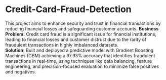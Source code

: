 # Credit-Card-Fraud-Detection
This project aims to enhance security and trust in financial transactions by reducing financial losses and safeguarding customer accounts.
**Business Problem:** Credit card fraud is a significant issue for financial institutions, leading to financial losses and customer distrust due to the rarity of fraudulent transactions in highly imbalanced datasets.  
**Solution:** Built and deployed a predictive model with Gradient Boosting Machines (GBM) achieving a 97.93% accuracy that identifies fraudulent transactions in real-time, using techniques like data balancing, feature engineering, and precision-focused evaluation to minimize false positives and negatives.



